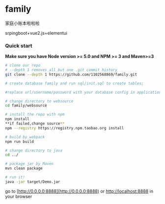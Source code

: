 # family
家庭小账本啦啦啦

srpingboot+vue2.js+elementui

### Quick start
**Make sure you have Node version >= 5.0 and NPM >= 3 and Maven>=3** 

```bash
# clone our repo
# --depth 1 removes all but one .git commit history
git clone --depth 1 https://github.com/1102568869/family.git

# create database family and run sql/init.sql to create tables;

#replace url/username/password with your database config in application.yml;

# change directory to websource
cd family/websource

# install the repo with npm
npm install
**if failed,change source**
npm --registry https://registry.npm.taobao.org install

# build by webpack
npm run build

# change directory to java
cd ../

# package jar by Maven
mvn clean package

# run it!
java -jar target/Demo.jar

```
go to [http://0.0.0.0:8888](http://0.0.0.0:8888) or [http://localhost:8888](http://localhost:8888) in your browser
